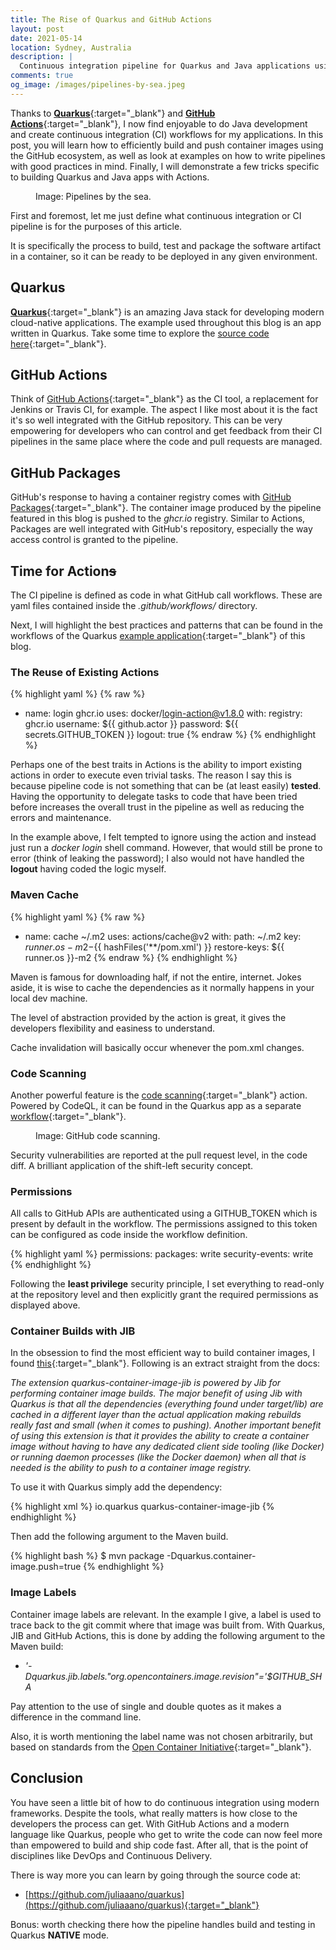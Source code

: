```yaml
---
title: The Rise of Quarkus and GitHub Actions
layout: post
date: 2021-05-14
location: Sydney, Australia
description: |
  Continuous integration pipeline for Quarkus and Java applications using GitHub Actions. 
comments: true
og_image: /images/pipelines-by-sea.jpeg
---
```


Thanks to [**Quarkus**](https://quarkus.io/){:target="_blank"} and [**GitHub Actions**](https://github.com/features/actions){:target="_blank"}, I now find enjoyable to do Java development and create continuous integration (CI) workflows for my applications. In this post, you will learn how to efficiently build and push container images using the GitHub ecosystem, as well as look at examples on how to write pipelines with good practices in mind. Finally, I will demonstrate a few tricks specific to building Quarkus and Java apps with Actions.

<!--more-->

<figure class="image">
<amp-img
    src="{{ site.cdn.https }}/images/pipelines-by-sea.jpeg"
    alt="pipelines-by-sea"
    class="image-center"
    height="1"
    width="1"
    layout="responsive">
</amp-img>
<figcaption class="image-center-caption">Image: Pipelines by the sea.</figcaption>
</figure>

First and foremost, let me just define what continuous integration or CI pipeline is for the purposes of this article.

It is specifically the process to build, test and package the software artifact in a container, so it can be ready to be deployed in any given environment.

## Quarkus

[**Quarkus**](https://quarkus.io/){:target="_blank"} is an amazing Java stack for developing modern cloud-native applications. The example used throughout this blog is an app written in Quarkus. Take some time to explore the [source code here](https://github.com/juliaaano/quarkus){:target="_blank"}.

## GitHub Actions

Think of [GitHub Actions](https://github.com/features/actions){:target="_blank"} as the CI tool, a replacement for Jenkins or Travis CI, for example. The aspect I like most about it is the fact it's so well integrated with the GitHub repository. This can be very empowering for developers who can control and get feedback from their CI pipelines in the same place where the code and pull requests are managed.

## GitHub Packages

GitHub's response to having a container registry comes with [GitHub Packages](https://github.com/features/packages){:target="_blank"}. The container image produced by the pipeline featured in this blog is pushed to the *ghcr.io* registry. Similar to Actions, Packages are well integrated with GitHub's repository, especially the way access control is granted to the pipeline.

## Time for Action~~s~~

The CI pipeline is defined as code in what GitHub call workflows. These are yaml files contained inside the *.github/workflows/* directory.

Next, I will highlight the best practices and patterns that can be found in the workflows of the Quarkus [example application](https://github.com/juliaaano/quarkus){:target="_blank"} of this blog.

### The Reuse of Existing Actions

{% highlight yaml %}
{% raw %}
- name: login ghcr.io
  uses: docker/login-action@v1.8.0
  with:
      registry: ghcr.io
      username: ${{ github.actor }}
      password: ${{ secrets.GITHUB_TOKEN }}
      logout: true
{% endraw %}
{% endhighlight %}

Perhaps one of the best traits in Actions is the ability to import existing actions in order to execute even trivial tasks. The reason I say this is because pipeline code is not something that can be (at least easily) **tested**. Having the opportunity to delegate tasks to code that have been tried before increases the overall trust in the pipeline as well as reducing the errors and maintenance.

In the example above, I felt tempted to ignore using the action and instead just run a *docker login* shell command. However, that would still be prone to error (think of leaking the password); I also would not have handled the **logout** having coded the logic myself.

### Maven Cache

{% highlight yaml %}
{% raw %}
- name: cache ~/.m2
  uses: actions/cache@v2
  with:
    path: ~/.m2
    key: ${{ runner.os }}-m2-${{ hashFiles('**/pom.xml') }}
    restore-keys: ${{ runner.os }}-m2
{% endraw %}
{% endhighlight %}

Maven is famous for downloading half, if not the entire, internet. Jokes aside, it is wise to cache the dependencies as it normally happens in your local dev machine.

The level of abstraction provided by the action is great, it gives the developers flexibility and easiness to understand.

Cache invalidation will basically occur whenever the pom.xml changes.

### Code Scanning

Another powerful feature is the [code scanning](https://github.com/features/security){:target="_blank"} action. Powered by CodeQL, it can be found in the Quarkus app as a separate [workflow](https://github.com/juliaaano/quarkus/blob/master/.github/workflows/scanning.yml){:target="_blank"}.

<figure class="image">
<amp-img
    src="{{ site.cdn.https }}/images/github-code-scanning.png"
    alt="github-code-scanning"
    class="image-center"
    height="1"
    width="1"
    layout="responsive">
</amp-img>
<figcaption class="image-center-caption">Image: GitHub code scanning.</figcaption>
</figure>

Security vulnerabilities are reported at the pull request level, in the code diff. A brilliant application of the shift-left security concept.

### Permissions

All calls to GitHub APIs are authenticated using a GITHUB_TOKEN which is present by default in the workflow. The permissions assigned to this token can be configured as code inside the workflow definition.

{% highlight yaml %}
permissions:
  packages: write
  security-events: write
{% endhighlight %}

Following the **least privilege** security principle, I set everything to read-only at the repository level and then explicitly grant the required permissions as displayed above.

### Container Builds with JIB

In the obsession to find the most efficient way to build container images, I found [this](https://quarkus.io/guides/container-image#jib){:target="_blank"}. Following is an extract straight from the docs:

*The extension quarkus-container-image-jib is powered by Jib for performing container image builds. The major benefit of using Jib with Quarkus is that all the dependencies (everything found under target/lib) are cached in a different layer than the actual application making rebuilds really fast and small (when it comes to pushing). Another important benefit of using this extension is that it provides the ability to create a container image without having to have any dedicated client side tooling (like Docker) or running daemon processes (like the Docker daemon) when all that is needed is the ability to push to a container image registry.*

To use it with Quarkus simply add the dependency:

{% highlight xml %}
<dependency>
    <groupId>io.quarkus</groupId>
    <artifactId>quarkus-container-image-jib</artifactId>
</dependency>
{% endhighlight %}

Then add the following argument to the Maven build.

{% highlight bash %}
$ mvn package -Dquarkus.container-image.push=true
{% endhighlight %}

### Image Labels

Container image labels are relevant. In the example I give, a label is used to trace back to the git commit where that image was built from. With Quarkus, JIB and GitHub Actions, this is done by adding the following argument to the Maven build:

* *'-Dquarkus.jib.labels."org.opencontainers.image.revision"='$GITHUB_SHA*

Pay attention to the use of single and double quotes as it makes a difference in the command line.

Also, it is worth mentioning the label name was not chosen arbitrarily, but based on standards from the [Open Container Initiative](https://github.com/opencontainers/image-spec){:target="_blank"}.

## Conclusion

You have seen a little bit of how to do continuous integration using modern frameworks. Despite the tools, what really matters is how close to the developers the process can get. With GitHub Actions and a modern language like Quarkus, people who get to write the code can now feel more than empowered to build and ship code fast. After all, that is the point of disciplines like DevOps and Continuous Delivery.

There is way more you can learn by going through the source code at:

* [https://github.com/juliaaano/quarkus](https://github.com/juliaaano/quarkus){:target="_blank"}

Bonus: worth checking there how the pipeline handles build and testing in Quarkus **NATIVE** mode.
